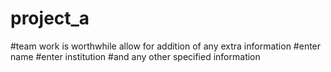 # project_a
#team work is worthwhile 
allow for addition of any extra information
#enter name 
#enter institution
#and any other specified information
